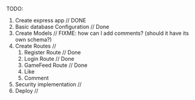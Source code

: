TODO:

1. Create express app // DONE
2. Basic database Configuration // Done
3. Create Models // FIXME: how can I add comments? (should it have its own schema?)
4. Create Routes //
    1. Register Route // Done
    2. Login Route // Done
    3. GameFeed Route // Done
    5. Like 
    6. Comment
5. Security implementation //
6. Deploy //



